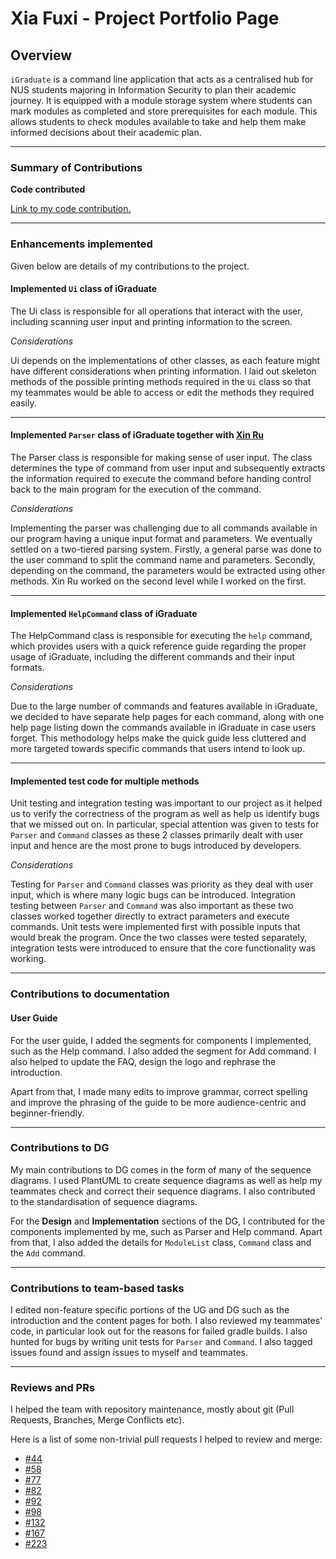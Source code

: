# Xia Fuxi - Project Portfolio Page

## Overview

`iGraduate` is a command line application that acts as a centralised hub for NUS students majoring in Information 
Security to plan their academic journey. It is equipped with a module storage system where students
can mark modules as completed and store prerequisites for each module. This allows students to check modules available 
to take and help them make informed decisions about their academic plan.
___
### Summary of Contributions
<b>Code contributed</b>

[Link to my code contribution.](https://nus-cs2113-ay2021s2.github.io/tp-dashboard/?search=fupernova&sort=groupTitle&sortWithin=title&since=2021-03-05&timeframe=commit&mergegroup=&groupSelect=groupByRepos&breakdown=false)
___
### Enhancements implemented

Given below are details of my contributions to the project.

#### Implemented `Ui` class of iGraduate

The Ui class is responsible for all operations that interact with the user, including scanning user input and printing 
information to the screen.

*Considerations*

Ui depends on the implementations of other classes, as each feature might have different considerations when printing
information. I laid out skeleton methods of the possible printing methods required in the `Ui` class so that my 
teammates would be able to access or edit the methods they required easily.
___

#### Implemented `Parser` class of iGraduate together with [Xin Ru](https://github.com/xseh/)

The Parser class is responsible for making sense of user input. The class determines the type of command from user input
and subsequently extracts the information required to execute the command before handing control back to the main program
for the execution of the command.

*Considerations*

Implementing the parser was challenging due to all commands available in our program having a unique
input format and parameters. We eventually settled on a
two-tiered parsing system. Firstly, a general parse was done to the user command to split the command name and parameters.
Secondly, depending on the command, the parameters would be extracted using other methods. Xin Ru worked on the second level
while I worked on the first.

___
#### Implemented `HelpCommand` class of iGraduate
The HelpCommand class is responsible for executing the `help` command, which provides users with a quick reference guide
regarding the proper usage of iGraduate, including the different commands and their input formats.

*Considerations*

Due to the large number of commands and features available in iGraduate, we decided to have separate help pages for each command,
 along with one help page listing down the commands available in iGraduate in case users forget. This methodology helps
make the quick guide less cluttered and more targeted towards specific commands that users intend to look up.
___
#### Implemented test code for multiple methods

Unit testing and integration testing was important to our project as it helped us to verify the correctness of the program
as well as help us identify bugs that we missed out on. In particular, special attention was given to tests for `Parser`
and `Command` classes as these 2 classes primarily dealt with user input and hence are the most prone to bugs introduced
by developers.

*Considerations*

Testing for `Parser` and `Command` classes was priority as they deal with user input, 
which is where many logic bugs can be introduced. Integration testing between `Parser` and `Command` was also important
as these two classes worked together directly to extract parameters and execute commands. Unit tests were implemented 
first with possible inputs that would break the program. Once the 
two classes were tested separately, integration tests were introduced to ensure that the core functionality was working.
____

### Contributions to documentation

#### User Guide

For the user guide, I added the segments for components I implemented, such as the Help command. I also added the segment for
 Add command.
I also helped to update the FAQ, design the logo and rephrase the introduction.

Apart from that, I made many edits to improve grammar, correct spelling and improve the phrasing of the guide to be more
 audience-centric and beginner-friendly.
___
### Contributions to DG

My main contributions to DG comes in the form of many of the sequence diagrams. I used PlantUML to create sequence
diagrams as well as help my teammates check and correct their sequence diagrams. I also contributed to the standardisation
of sequence diagrams.

For the <b>Design</b> and <b>Implementation</b> sections of the DG, I contributed for the components implemented by me,
such as Parser and Help command. Apart from that, I also added the details for `ModuleList` class, `Command` class and the `Add` command.
___
### Contributions to team-based tasks

I edited non-feature specific portions of the UG and DG such as the introduction and the content pages for both. I also 
reviewed my teammates' code, in particular look out for the reasons for failed gradle builds. I also hunted for bugs by
writing unit tests for `Parser` and `Command`. I also tagged issues found and assign issues to myself and teammates.

___
### Reviews and PRs

I helped the team with repository maintenance, mostly about git (Pull Requests, Branches, Merge Conflicts etc).

Here is a list of some non-trivial pull requests I helped to review and merge:
- [#44](https://github.com/AY2021S2-CS2113T-W09-2/tp/pull/44)
- [#58](https://github.com/AY2021S2-CS2113T-W09-2/tp/pull/58)
- [#77](https://github.com/AY2021S2-CS2113T-W09-2/tp/pull/77)
- [#82](https://github.com/AY2021S2-CS2113T-W09-2/tp/pull/82)
- [#92](https://github.com/AY2021S2-CS2113T-W09-2/tp/pull/92)
- [#98](https://github.com/AY2021S2-CS2113T-W09-2/tp/pull/98)
- [#132](https://github.com/AY2021S2-CS2113T-W09-2/tp/pull/132)
- [#167](https://github.com/AY2021S2-CS2113T-W09-2/tp/pull/167)
- [#223](https://github.com/AY2021S2-CS2113T-W09-2/tp/pull/223)